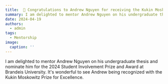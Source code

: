 ```yaml
---
title:  🎉 Congratulations to Andrew Nguyen for receiving the Kukin Moskowitz Prize for Excellence 2024.
summary: I am delighted to mentor Andrew Nguyen on his undergraduate thesis and nominate him for the 2024 Student Involvement Prize and Award at Brandeis University. It's wonderful to see Andrew being recognized with the Kukin Moskowitz Prize for Excellence.
date: 2024-04-19
authors:
  - admin
tags:
  - Mentorship
image:
  caption: ''
---
```


I am delighted to mentor Andrew Nguyen on his undergraduate thesis and nominate him for the 2024 Student Involvement Prize and Award at Brandeis University. It's wonderful to see Andrew being recognized with the Kukin Moskowitz Prize for Excellence. 